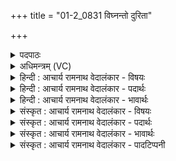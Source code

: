 +++
title = "01-2_0831 विघ्नन्तो दुरिता"

+++
<details><summary>पदपाठः</summary>

वि꣡घ्न꣢न्तः। वि꣣। घ्न꣡न्तः꣢꣯। दु꣣रिता꣢। दुः꣣। इता꣢। पु꣣रु꣢। सु꣣गा꣢। सु꣣। गा꣢। तो꣣का꣡य꣢। वा꣣जि꣡नः꣢। त्म꣡ना꣢꣯। कृ꣣ण्व꣡न्तः꣢। अ꣡र्व꣢꣯तः। ८३१।
</details>

<details><summary>अधिमन्त्रम् (VC)</summary>

- पवमानः सोमः
- जमदग्निर्भार्गवः
- गायत्री
- षड्जः
</details>

<details><summary>हिन्दी : आचार्य रामनाथ वेदालंकार - विषयः</summary>

अगले मन्त्र में फिर वही विषय है।
</details>

<details><summary>हिन्दी : आचार्य रामनाथ वेदालंकार - पदार्थः</summary>

पदार्थान्वयभाषाः -  (वाजिनः) आत्मबल से युक्त ये सोम अर्थात् सौम्यगुणी उपासक (पुरु) बहुत से (दुरिता) दुर्गुण,दुर्व्यसन और दुःखों को (विघ्नन्तः) विनष्ट करते हुए, (तोकाय) सन्तान के लिए (सुगा) आसानी से प्राप्त होने योग्य भद्रों को रचते हुए और (त्मना) स्वयं को (अर्वतः) घोड़ों के समान प्रगतिशील (कृण्वन्तः) करते हुए (सुष्टुतिम्) उत्तम प्रशस्ति को (अभ्यर्षन्ति) प्राप्त करते हैं।[अभ्यर्षन्ति सुष्टुतिम्—यह वाक्य अगले मन्त्र से यहाँ लाया गया है]॥२॥
</details>

<details><summary>हिन्दी : आचार्य रामनाथ वेदालंकार - भावार्थः</summary>

भावार्थभाषाः -  हृदय से की गयी उपासना का यह अनिवार्य फल होता है कि उपासक के दुरित नष्ट हों,भद्र की प्राप्ति हो और वह आगे बढ़े ॥२॥
</details>

<details><summary>संस्कृत : आचार्य रामनाथ वेदालंकार - विषयः</summary>

अथ पुनरपि स एव विषय उच्यते।
</details>

<details><summary>संस्कृत : आचार्य रामनाथ वेदालंकार - पदार्थः</summary>

पदार्थान्वयभाषाः -  (वाजिनः) आत्मबलयुक्ताः एते सोमासः सौम्यगुणाः उपासकाः (पुरु) पुरूणि (दुरिता) दुरितानि, (दुर्गुणान्) दुर्व्यसनानि दुःखानि च (विघ्नन्तः) विनाशयन्तः, (तोकाय) अपत्याय (सुगा) सुगानि सुप्राप्याणि भद्राणि सृजन्तः, (त्मना) आत्मनश्च।[मन्त्रेष्वाङ्यादेरात्मनः अ० ६।४।१४१ इत्याकारलोपः।] (अर्वतः) अश्वान्,अश्वानिव प्रगतिशीलान् (कृण्वन्तः) कुर्वन्तः (सुष्टुतिम्) शोभनां स्तुतिम् (अभ्यर्षन्ति) प्राप्नुवन्ति।[‘अभ्यर्षन्ति सुष्टुतिम्’ इत्युत्तरमन्त्रादाकृष्यते]॥२॥
</details>

<details><summary>संस्कृत : आचार्य रामनाथ वेदालंकार - भावार्थः</summary>

भावार्थभाषाः -  हार्दिक्या उपासनाया इदमनिवार्यं फलं यदुपासकस्य दुरितनाशो भद्रप्राप्तिरग्रेसरत्वं चेति ॥२॥
</details>

<details><summary>संस्कृत : आचार्य रामनाथ वेदालंकार - पादटिप्पनी</summary>

टिप्पणी:   १. ऋ० ९।६२।२,‘तना कृ॒ण्वन्तो॒ अर्व॑ते’ इति तृतीयः पादः।
</details>